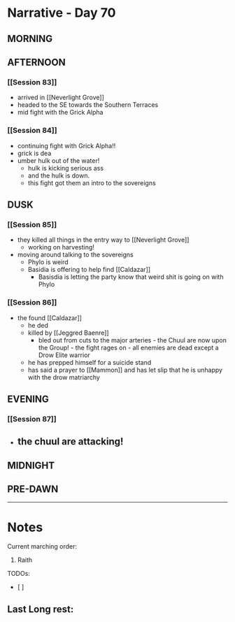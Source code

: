 # Narrative - Day 70

## MORNING

## AFTERNOON
### [[Session 83]]
- arrived in [[Neverlight Grove]]
- headed to the SE towards the Southern Terraces
- mid fight with the Grick Alpha
### [[Session 84]]
- continuing fight with Grick Alpha!!
- grick is dea
- umber hulk out of the water!
    - hulk is kicking serious ass
    - and the hulk is down.
    - this fight got them an intro to the sovereigns

## DUSK
### [[Session 85]]
- they killed all things in the entry way to [[Neverlight Grove]]
    - working on harvesting!
- moving around talking to the sovereigns
    - Phylo is weird
    - Basidia is offering to help find [[Caldazar]]
        - Basisdia is letting the party know that weird shit is going on with Phylo
### [[Session 86]]
   - the found [[Caldazar]]
        - he ded
        - killed by [[Jeggred Baenre]]
            - bled out from cuts to the major arteries
    - the Chuul are now upon the Group!
    - the fight rages on 
    - all enemies are dead except a Drow Elite warrior
        - he has prepped himself for a suicide stand
        - has said a prayer to [[Mammon]] and has let slip that he is unhappy with the drow matriarchy

## EVENING
### [[Session 87]]
- the chuul are attacking!
    - 
## MIDNIGHT

## PRE-DAWN

___
# Notes
Current marching order:
1. Raith

TODOs:
- [ ] 
  
Last Long rest:
- 